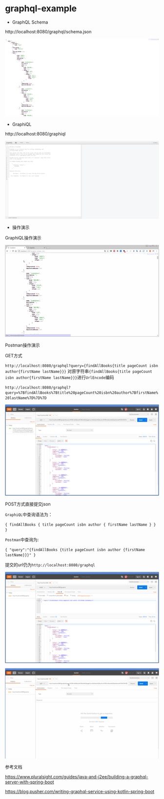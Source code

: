 # graphql-example

* GraphQL Schema

http://localhost:8080/graphql/schema.json

![](Screenshots/graphql_schema.json.png)

* GraphiQL

http://localhost:8080/graphiql

![](Screenshots/graphiql.png)

* 操作演示

GraphiQL操作演示

![](Screenshots/graphql.gif)

Postman操作演示

GET方式

`
http://localhost:8080/graphql?query={findAllBooks{title pageCount isbn author{firstName lastName}}}
`
对原字符串`{findAllBooks{title pageCount isbn author{firstName lastName}}}`进行`UrlEncode`编码

`
http://localhost:8080/graphql?query=%7BfindAllBooks%7Btitle%20pageCount%20isbn%20author%7BfirstName%20lastName%7D%7D%7D
`

![](Screenshots/postman_get.png)

POST方式直接提交json

`GraphiQL`中查询语法为：

`
{
  findAllBooks {
    title
    pageCount
    isbn
    author {
      firstName
      lastName
    }
  }
}
`

`Postman`中查询为:

`{
    "query":"{findAllBooks {title pageCount isbn author {firstName lastName}}}"
}`

提交的url仍为`http://localhost:8080/graphql`

![](Screenshots/postman_post.png)


![](Screenshots/graphql-postman.gif)

参考文档

https://www.pluralsight.com/guides/java-and-j2ee/building-a-graphql-server-with-spring-boot

https://blog.pusher.com/writing-graphql-service-using-kotlin-spring-boot